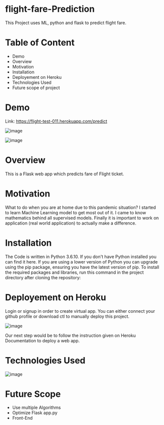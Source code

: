 # flight-fare-Prediction

This Project uses ML, python and flask to predict flight fare. 

# Table of Content

- Demo
- Overview
- Motivation
- Installation
- Deployement on Heroku
- Technologies Used
- Future scope of project

# Demo

Link: https://flight-test-011.herokuapp.com/predict

![image](https://user-images.githubusercontent.com/79400466/147852132-00aa62ad-f281-481c-8ffc-983b345b10a9.png)

![image](https://user-images.githubusercontent.com/79400466/147852135-63110628-cf1e-43ee-86cd-f111be6fc21a.png)


# Overview

This is a Flask web app which predicts fare of Flight ticket.

# Motivation

What to do when you are at home due to this pandemic situation? I started to learn Machine Learning model to get most out of it. I came to know mathematics behind all supervised models. Finally it is important to work on application (real world application) to actually make a difference.

# Installation

The Code is written in Python 3.6.10. If you don't have Python installed you can find it here. If you are using a lower version of Python you can upgrade using the pip package, ensuring you have the latest version of pip. To install the required packages and libraries, run this command in the project directory after cloning the repository:

# Deployement on Heroku

Login or signup in order to create virtual app. You can either connect your github profile or download ctl to manually deploy this project.

![image](https://user-images.githubusercontent.com/79400466/147852160-0b9befad-bdf5-49da-bbac-372396832d09.png)

Our next step would be to follow the instruction given on Heroku Documentation to deploy a web app.

# Technologies Used

![image](https://user-images.githubusercontent.com/79400466/147852214-b2eff13b-914e-43eb-84ad-f3492cc69229.png)

# Future Scope

- Use multiple Algorithms
- Optimize Flask app.py
- Front-End









